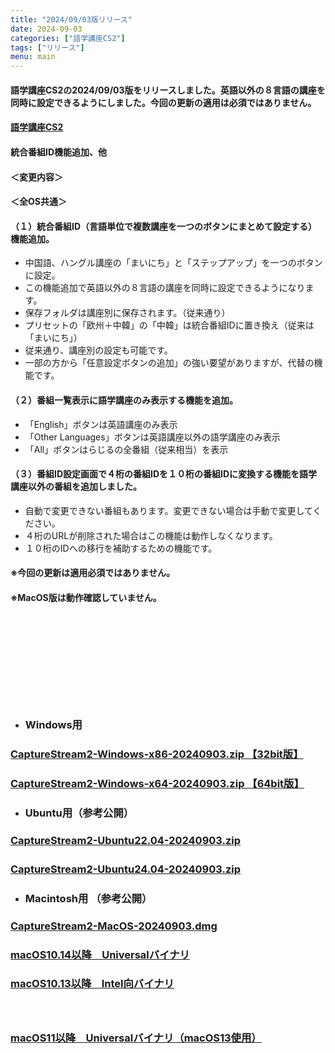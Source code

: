 ```yaml
---
title: "2024/09/03版リリース"
date: 2024-09-03
categories: ["語学講座CS2"]
tags: ["リリース"]
menu: main
---
```

#### 語学講座CS2の2024/09/03版をリリースしました。英語以外の８言語の講座を同時に設定できるようにしました。今回の更新の適用は必須ではありません。
####                
#### [語学講座CS2](https://csreviser.github.io/CaptureStream2/)
####  
####  統合番組ID機能追加、他

#### ＜変更内容＞　　　
#### ＜全OS共通＞
#### （１）統合番組ID（言語単位で複数講座を一つのボタンにまとめて設定する）機能追加。
- 中国語、ハングル講座の「まいにち」と「ステップアップ」を一つのボタンに設定。
- この機能追加で英語以外の８言語の講座を同時に設定できるようになります。
- 保存フォルダは講座別に保存されます。（従来通り）
- プリセットの「欧州＋中韓」の「中韓」は統合番組IDに置き換え（従来は「まいにち」）
- 従来通り、講座別の設定も可能です。
- 一部の方から「任意設定ボタンの追加」の強い要望がありますが、代替の機能です。	

#### （２）番組一覧表示に語学講座のみ表示する機能を追加。
- 「English」ボタンは英語講座のみ表示
- 「Other Languages」ボタンは英語講座以外の語学講座のみ表示
- 「All」ボタンはらじるの全番組（従来相当）を表示		

#### （３）番組ID設定画面で４桁の番組IDを１０桁の番組IDに変換する機能を語学講座以外の番組を追加しました。
- 自動で変更できない番組もあります。変更できない場合は手動で変更してください。
- ４桁のURLが削除された場合はこの機能は動作しなくなります。
- １０桁のIDへの移行を補助するための機能です。

#### 
#### ※今回の更新は適用必須ではありません。
#### ※MacOS版は動作確認していません。
####  　　　  
####  　　　  
####  　　　  
####  　
* ### Windows用
### [CaptureStream2-Windows-x86-20240903.zip 【32bit版】](https://github.com/CSReviser/CaptureStream2/releases/download/20240903/CaptureStream2-Windows-x86-20240903.zip)
### [CaptureStream2-Windows-x64-20240903.zip 【64bit版】](https://github.com/CSReviser/CaptureStream2/releases/download/20240903/CaptureStream2-Windows-x64-20240903.zip) 　　　　　　　　　　　　　　　　　　

* ### Ubuntu用（参考公開）     
### [CaptureStream2-Ubuntu22.04-20240903.zip](https://github.com/CSReviser/CaptureStream2/releases/download/20240903/CaptureStream2-Ubuntu-20240903.zip)
### [CaptureStream2-Ubuntu24.04-20240903.zip](https://github.com/CSReviser/CaptureStream2/releases/download/20240903/CaptureStream2-Ubuntu2404-20240903.zip) 　　　　　　　　　　　　　　　　　　

* ### Macintosh用 （参考公開）  
### [CaptureStream2-MacOS-20240903.dmg](https://github.com/CSReviser/CaptureStream2/releases/download/20240903/CaptureStream2-MacOS-20240903.dmg)
### [macOS10.14以降　Universalバイナリ](https://github.com/CSReviser/CaptureStream2/releases/download/20240903/CaptureStream2-MacOS-qt62-20240903.dmg)
### [macOS10.13以降　Intel向バイナリ](https://github.com/CSReviser/CaptureStream2/releases/download/20240903/CaptureStream2-MacOS-qt5-Intel-20240903.dmg)
####  　　　  
### [macOS11以降　Universalバイナリ（macOS13使用）](https://github.com/CSReviser/CaptureStream2/releases/download/20240903/CaptureStream2-MacOS13-20240903.dmg)
####  　　　  
####  　　　  
####  　　　  
####  　　　  
####  　　　  
####  　　　  
